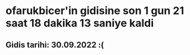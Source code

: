 # ofarukbicer'in gidisine son 1 gun 21 saat 18 dakika 13 saniye kaldi

## Gidis tarihi: 30.09.2022 :(